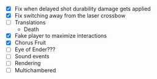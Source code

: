 - [x] Fix when delayed shot durability damage gets applied
- [x] Fix switching away from the laser crossbow
- [ ] Translations
  - Death
- [x] Fake player to maximize interactions
- [x] Chorus Fruit
- [ ] Eye of Ender???
- [ ] Sound events
- [ ] Rendering
- [ ] Multichambered
